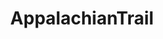 ---
title: AppalachianTrail
crosslinks:
- youtubefactsbot
- Ultralight
- PacificCrestTrail
- GearTrade
- UKhopefuls
- livven
- pics
- FrenchWestIndies
- nocontext
- AdvancedBackpacking
- MapPorn
- AMAAggregator
- hammockcamping
- Fitness
- CampingandHiking
- autourbanbot
- everymanshouldknow
- mycology
- personalfinance
- marijuanaenthusiasts
---
